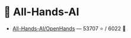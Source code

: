 # 👤 All-Hands-AI

- [All-Hands-AI/OpenHands](https://github.com/All-Hands-AI/OpenHands) — 53707 ⭐️ / 6022 🍴
